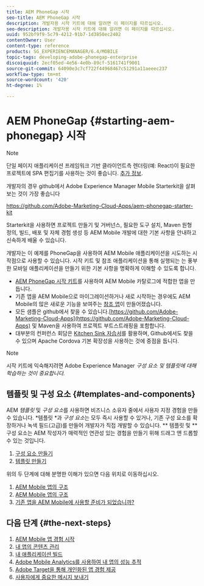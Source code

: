 ```yaml
---
title: AEM PhoneGap 시작
seo-title: AEM PhoneGap 시작
description: 개발자용 시작 키트에 대해 알려면 이 페이지를 따르십시오.
seo-description: 개발자용 시작 키트에 대해 알려면 이 페이지를 따르십시오.
uuid: 952bf9f9-5c79-4212-91b7-1d3850ec2402
contentOwner: User
content-type: reference
products: SG_EXPERIENCEMANAGER/6.4/MOBILE
topic-tags: developing-adobe-phonegap-enterprise
discoiquuid: 2ecf05ed-4e56-4e0b-89cf-5161741f9001
source-git-commit: 64090e3c7cf722f44968467c51291a11aeeec237
workflow-type: tm+mt
source-wordcount: '420'
ht-degree: 1%

---
```



# AEM PhoneGap {#starting-aem-phonegap} 시작

>[!NOTE]
>
>단일 페이지 애플리케이션 프레임워크 기반 클라이언트측 렌더링(예: React)이 필요한 프로젝트에 SPA 편집기를 사용하는 것이 좋습니다. [추가 정보](/help/sites-developing/spa-overview.md).

개발자의 경우 github에서 Adobe Experience Manager Mobile Starterkit을 살펴보는 것이 가장 좋습니다

https://github.com/Adobe-Marketing-Cloud-Apps/aem-phonegap-starter-kit

Starterkit을 사용하면 프로젝트 만들기 및 거버넌스, 필요한 도구 설치, Maven 원형 정의, 빌드, 배포 및 자체 경험 생성 등 AEM Mobile 개발에 대한 기본 사항을 안내하고 신속하게 배울 수 있습니다.

개발자는 이 예제를 PhoneGap을 사용하여 AEM Mobile 애플리케이션을 시도하는 시작점으로 사용할 수 있습니다. 시작 키트 및 참조 애플리케이션을 통해 실행되는 는 풍부한 모바일 애플리케이션을 만들기 위한 기본 사항을 명확하게 이해할 수 있도록 합니다.

* [AEM PhoneGap 시작 키트](https://github.com/Adobe-Marketing-Cloud-Apps/aem-phonegap-starter-kit)를 사용하여 AEM Mobile 카탈로그에 적합한 앱을 만듭니다.
* 기존 앱을 AEM Mobile으로 마이그레이션하거나 새로 시작하는 경우에도 AEM Mobile의 많은 새로운 기능을 보여주는 [참조 앱](https://github.com/Adobe-Marketing-Cloud-Apps/aem-mobile-hybrid-reference)이 만들어졌습니다.
* 모든 샘플은 github에서 찾을 수 있습니다.[https://github.com/Adobe-Marketing-Cloud-Apps](https://github.com/Adobe-Marketing-Cloud-Apps) 및 Maven을 사용하여 프로젝트 부트스트래핑을 포함합니다.
* 대부분의 컨퍼런스 회담은 [Kitchen Sink 자습서](https://github.com/blefebvre/aem-phonegap-kitchen-sink)를 활용하며, Github에서도 찾을 수 있으며 Apache Cordova 기본 확장성을 사용하는 것에 중점을 둡니다.

>[!NOTE]
>
>시작 키트에 익숙해지려면 Adobe Experience Manager *구성 요소 및 템플릿에 대해 학습하는 것이 중요합니다.*

## 템플릿 및 구성 요소 {#templates-and-components}

AEM *템플릿* 및 *구성 요소*&#x200B;를 사용하면 비즈니스 소유자 줄에서 사용자 지정 경험을 만들 수 있습니다. *템플릿 *과 *구성 요소*&#x200B;는 모두 즉시 사용할 수 있거나, 기존 구성 요소를 확장하거나 녹색 필드(고급)를 만들어 개발자가 직접 개발할 수 있습니다. ** 템플릿 및  ** 구성 요소는 AEM 작성자가 매력적인 연관성 있는 경험을 만들기 위해 드래그 앤 드롭할 수 있는 것입니다.

1. [구성 요소 만들기](/help/sites-developing/components.md)
1. [템플릿 만들기](/help/sites-developing/templates.md)

위의 두 단계에 대해 분명한 이해가 있으면 다음 위치로 이동하십시오.

1. [AEM Mobile 앱의 구조](/help/mobile/phonegap-structure-an-app.md)
1. [AEM Mobile 앱의 구조](/help/mobile/phonegap-apps-arch.md)
1. [기존 앱을 AEM Mobile에 사용할 준비가 되었습니까?](/help/mobile/phonegap-adding-content-to-imported-app.md)

## 다음 단계 {#the-next-steps}

1. [AEM Mobile 앱 경험 시작](/help/mobile/starting-aem-phonegap-app.md)
1. [내 앱의 콘텐츠 관리](/help/mobile/phonegap-manage-app-content.md)
1. [내 애플리케이션 빌드](/help/mobile/building-app-mobile-phonegap.md)
1. [Adobe Mobile Analytics를 사용하여 내 앱의 성능 추적](/help/mobile/phonegap-intro-to-app-analytics.md)
1. [Adobe Target을 통해 개인화된 앱 경험 제공](/help/mobile/phonegap-aem-mobile-content-personalization.md)
1. [사용자에게 중요한 메시지 보내기](/help/mobile/phonegap-push-notifications.md)
